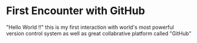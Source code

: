 # First Encounter with GitHub
"Hello World !!" this is my first interaction with world's most powerful version control system as well as great collabrative platform called "GitHub"
